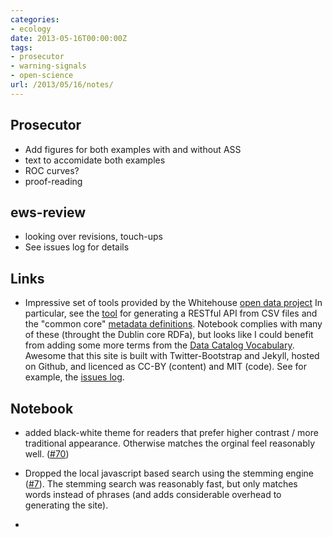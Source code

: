```yaml
---
categories:
- ecology
date: 2013-05-16T00:00:00Z
tags:
- prosecutor
- warning-signals
- open-science
url: /2013/05/16/notes/
---
```


## Prosecutor

* Add figures for both examples with and without ASS
* text to accomidate both examples
* ROC curves?
* proof-reading

## ews-review

* looking over revisions, touch-ups
* See issues log for details

## Links

* Impressive set of tools provided by the Whitehouse [open data project](http://project-open-data.github.io/)  In particular, see the [tool](https://github.com/project-open-data/csv-to-api) for generating a RESTful API from CSV files and the "common core" [metadata definitions](http://project-open-data.github.io/metadata-resources/#common_core_required_fields_equivalents).  Notebook complies with many of these (throught the Dublin core RDFa), but looks like I could benefit from adding some more terms from the [Data Catalog Vocabulary](http://www.w3.org/TR/vocab-dcat/#property--access-download). Awesome that this site is built with Twitter-Bootstrap and Jekyll, hosted on Github, and licenced as CC-BY (content) and MIT (code). See for example, the [issues log](https://github.com/project-open-data/project-open-data.github.io/issues).  


## Notebook

* added black-white theme for readers that prefer higher contrast / more traditional appearance.  Otherwise matches the orginal feel reasonably well.  ([#70](https://github.com/cboettig/labnotebook/issues/70))

* Dropped the local javascript based search using the stemming engine ([#7](https://github.com/cboettig/labnotebook/issues/7)).  The stemming search was reasonably fast, but only matches words instead of phrases (and adds considerable overhead to generating the site).

* 

